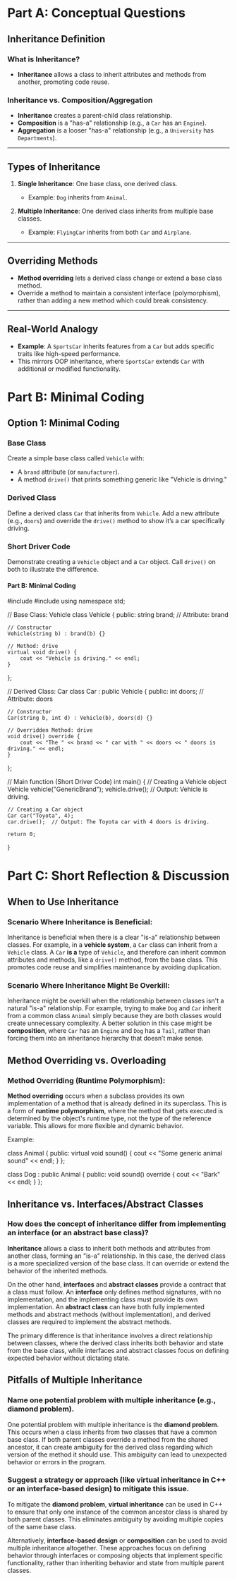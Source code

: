 # Part A: Conceptual Questions

## Inheritance Definition

### What is Inheritance?
- **Inheritance** allows a class to inherit attributes and methods from another, promoting code reuse.

### Inheritance vs. Composition/Aggregation
- **Inheritance** creates a parent-child class relationship.
- **Composition** is a "has-a" relationship (e.g., a `Car` has an `Engine`).
- **Aggregation** is a looser "has-a" relationship (e.g., a `University` has `Departments`).

---

## Types of Inheritance

1. **Single Inheritance**: One base class, one derived class.
   - Example: `Dog` inherits from `Animal`.

2. **Multiple Inheritance**: One derived class inherits from multiple base classes.
   - Example: `FlyingCar` inherits from both `Car` and `Airplane`.

---

## Overriding Methods

- **Method overriding** lets a derived class change or extend a base class method.
- Override a method to maintain a consistent interface (polymorphism), rather than adding a new method which could break consistency.

---

## Real-World Analogy

- **Example**: A `SportsCar` inherits features from a `Car` but adds specific traits like high-speed performance.
- This mirrors OOP inheritance, where `SportsCar` extends `Car` with additional or modified functionality.

# Part B: Minimal Coding

## Option 1: Minimal Coding

### Base Class

Create a simple base class called `Vehicle` with:
- A `brand` attribute (or `manufacturer`).
- A method `drive()` that prints something generic like "Vehicle is driving."

### Derived Class

Define a derived class `Car` that inherits from `Vehicle`. Add a new attribute (e.g., `doors`) and override the `drive()` method to show it’s a car specifically driving.

### Short Driver Code

Demonstrate creating a `Vehicle` object and a `Car` object. Call `drive()` on both to illustrate the difference.

#### Part B: Minimal Coding

#include <iostream>
#include <string>
using namespace std;

// Base Class: Vehicle
class Vehicle {
public:
    string brand;  // Attribute: brand

    // Constructor
    Vehicle(string b) : brand(b) {}

    // Method: drive
    virtual void drive() {
        cout << "Vehicle is driving." << endl;
    }
};

// Derived Class: Car
class Car : public Vehicle {
public:
    int doors;  // Attribute: doors

    // Constructor
    Car(string b, int d) : Vehicle(b), doors(d) {}

    // Overridden Method: drive
    void drive() override {
        cout << "The " << brand << " car with " << doors << " doors is driving." << endl;
    }
};

// Main function (Short Driver Code)
int main() {
    // Creating a Vehicle object
    Vehicle vehicle("GenericBrand");
    vehicle.drive();  // Output: Vehicle is driving.

    // Creating a Car object
    Car car("Toyota", 4);
    car.drive();  // Output: The Toyota car with 4 doors is driving.

    return 0;
}

# Part C: Short Reflection & Discussion

## When to Use Inheritance

### Scenario Where Inheritance is Beneficial:
Inheritance is beneficial when there is a clear "is-a" relationship between classes. For example, in a **vehicle system**, a `Car` class can inherit from a `Vehicle` class. A `Car` **is a** type of `Vehicle`, and therefore can inherit common attributes and methods, like a `drive()` method, from the base class. This promotes code reuse and simplifies maintenance by avoiding duplication.

### Scenario Where Inheritance Might Be Overkill:
Inheritance might be overkill when the relationship between classes isn't a natural "is-a" relationship. For example, trying to make `Dog` and `Car` inherit from a common class `Animal` simply because they are both classes would create unnecessary complexity. A better solution in this case might be **composition**, where `Car` has an `Engine` and `Dog` has a `Tail`, rather than forcing them into an inheritance hierarchy that doesn’t make sense.

## Method Overriding vs. Overloading

### Method Overriding (Runtime Polymorphism):
**Method overriding** occurs when a subclass provides its own implementation of a method that is already defined in its superclass. This is a form of **runtime polymorphism**, where the method that gets executed is determined by the object's runtime type, not the type of the reference variable. This allows for more flexible and dynamic behavior.

Example:

class Animal {
public:
    virtual void sound() {
        cout << "Some generic animal sound" << endl;
    }
};

class Dog : public Animal {
public:
    void sound() override {
        cout << "Bark" << endl;
    }
};

## Inheritance vs. Interfaces/Abstract Classes

### How does the concept of inheritance differ from implementing an interface (or an abstract base class)?

**Inheritance** allows a class to inherit both methods and attributes from another class, forming an "is-a" relationship. In this case, the derived class is a more specialized version of the base class. It can override or extend the behavior of the inherited methods.

On the other hand, **interfaces** and **abstract classes** provide a contract that a class must follow. An **interface** only defines method signatures, with no implementation, and the implementing class must provide its own implementation. An **abstract class** can have both fully implemented methods and abstract methods (without implementation), and derived classes are required to implement the abstract methods.

The primary difference is that inheritance involves a direct relationship between classes, where the derived class inherits both behavior and state from the base class, while interfaces and abstract classes focus on defining expected behavior without dictating state.

## Pitfalls of Multiple Inheritance

### Name one potential problem with multiple inheritance (e.g., diamond problem).

One potential problem with multiple inheritance is the **diamond problem**. This occurs when a class inherits from two classes that have a common base class. If both parent classes override a method from the shared ancestor, it can create ambiguity for the derived class regarding which version of the method it should use. This ambiguity can lead to unexpected behavior or errors in the program.

### Suggest a strategy or approach (like virtual inheritance in C++ or an interface-based design) to mitigate this issue.

To mitigate the **diamond problem**, **virtual inheritance** can be used in C++ to ensure that only one instance of the common ancestor class is shared by both parent classes. This eliminates ambiguity by avoiding multiple copies of the same base class.

Alternatively, **interface-based design** or **composition** can be used to avoid multiple inheritance altogether. These approaches focus on defining behavior through interfaces or composing objects that implement specific functionality, rather than inheriting behavior and state from multiple parent classes.
